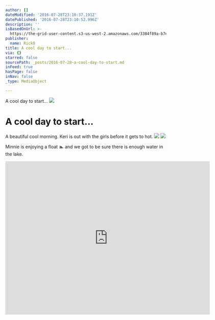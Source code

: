```yaml
---
author: []
dateModified: '2016-07-28T23:10:37.191Z'
datePublished: '2016-07-28T23:10:52.996Z'
description: ''
isBasedOnUrl: >-
  https://the-grid-user-content.s3-us-west-2.amazonaws.com/3384f89a-b7e7-4d7d-a011-2440fc295ef1.jpg
publisher:
  name: RickO
title: A cool day to start...
via: {}
starred: false
sourcePath: _posts/2016-07-28-a-cool-day-to-start.md
inFeed: true
hasPage: false
inNav: false
_type: MediaObject

---
```

A cool day to start...
![](https://the-grid-user-content.s3-us-west-2.amazonaws.com/3384f89a-b7e7-4d7d-a011-2440fc295ef1.jpg)

# A cool day to start...

A beautiful cool morning. Keri is out with the girls before it gets to hot.
![](https://the-grid-user-content.s3-us-west-2.amazonaws.com/79b17f14-5180-4187-9524-0a1984a31ace.jpg)
![](https://the-grid-user-content.s3-us-west-2.amazonaws.com/0e12a65e-7b91-45cd-a675-f34edbc08e47.jpg)

Minnie is enjoying a float 🏊 and we got to be sure there is enough water in the lake.

<iframe src="https://cdn.embedly.com/widgets/media.html?src=https://www.youtube.com/embed/oRSkI5Ol-e4?feature=oembed&amp;url=http://www.youtube.com/watch?v=oRSkI5Ol-e4&amp;image=https://i.ytimg.com/vi/oRSkI5Ol-e4/hqdefault.jpg&amp;key=b7d04c9b404c499eba89ee7072e1c4f7&amp;type=text/html&amp;schema=youtube" width="640" height="480" scrolling="no" frameborder="0" allowfullscreen="" style=""></iframe>